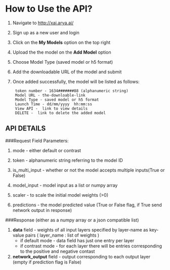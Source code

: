 
# How to Use the API?

1. Navigate to http://xai.arya.ai/

2. Sign up as a new user and login

3. Click on the **My Models** option on the top right

4. Upload the the model on the **Add Model** option

5. Choose Model Type (saved model or h5 format)

6. Add the downloadable URL of the model and submit 

7. Once added successfully, the model will be listed as follows:
       
		​token number - 1634#######88 (alphanumeric string)
		Model URL - the-downloable-link
		​Model Type - saved model or h5 format
		Launch Time - dd/mm/yyyy  hh:mm:ss
		​View API -  link to view details 
		​DELETE -  link to delete the added model 


## API DETAILS

###Request Field Parameters:

1. mode - either default or contrast

2. token - alphanumeric string referring to the model ID 

3. is_multi_input - whether or not the model accepts multiple inputs(True or False)

4. model_input - model input as a list or numpy array

5. scaler - to scale the initial model weights (>0)

6. predictions - the model predicted value (True or False flag, if True send network output in response)


###Response 
(either as a numpy array or a json compatible list)

1.  **data** field - weights of all input layers specified by layer-name as key-value pairs ( layer_name : list of weights )
	- if default mode - data field has just one entry per layer
	- if contrast mode - for each layer there will be entries corresponding  to the positive and negative contast 
2.  **network_output** field - output corresponding to each output layer (empty if prediction flag is False)


